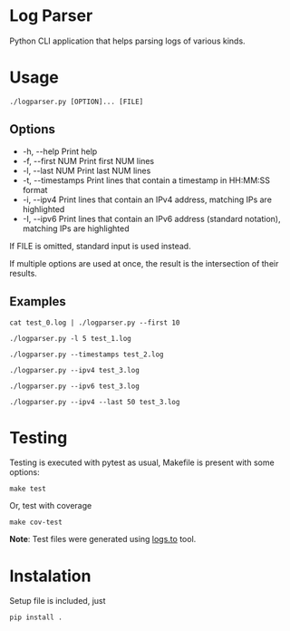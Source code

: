 # Log Parser
Python CLI application that helps parsing logs of various kinds.


# Usage

`./logparser.py [OPTION]... [FILE]`

## Options

* -h, --help         Print help
* -f, --first NUM    Print first NUM lines
* -l, --last NUM     Print last NUM lines
* -t, --timestamps   Print lines that contain a timestamp in HH:MM:SS format
* -i, --ipv4         Print lines that contain an IPv4 address, matching IPs are highlighted
* -I, --ipv6         Print lines that contain an IPv6 address (standard notation), matching IPs are highlighted

If FILE is omitted, standard input is used instead.

If multiple options are used at once, the result is the intersection of their
results.

## Examples

`cat test_0.log | ./logparser.py --first 10`

`./logparser.py -l 5 test_1.log`

`./logparser.py --timestamps test_2.log`

`./logparser.py --ipv4 test_3.log`

`./logparser.py --ipv6 test_3.log`

`./logparser.py --ipv4 --last 50 test_3.log`


# Testing

Testing is executed with pytest as usual, Makefile is present with some options: 

`make test`

Or, test with coverage

`make cov-test`

**Note**: Test files were generated using [logs.to](https://www.logs.to/) tool.

# Instalation

Setup file is included, just

`pip install .`

